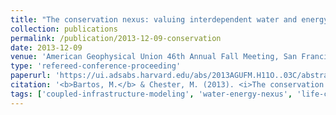 ```yaml
---
title: "The conservation nexus: valuing interdependent water and energy savings in Phoenix, Arizona"
collection: publications
permalink: /publication/2013-12-09-conservation
date: 2013-12-09
venue: 'American Geophysical Union 46th Annual Fall Meeting, San Francisco, CA'
type: 'refereed-conference-proceeding'
paperurl: 'https://ui.adsabs.harvard.edu/abs/2013AGUFM.H11O..03C/abstract'
citation: '<b>Bartos, M.</b> & Chester, M. (2013). <i>The conservation nexus: valuing interdependent water and energy savings in Phoenix, Arizona</i>. American Geophysical Union 46th Annual Fall Meeting, San Francisco, CA. [Oral Presentation]'
tags: ['coupled-infrastructure-modeling', 'water-energy-nexus', 'life-cycle-assessment']
---
```

